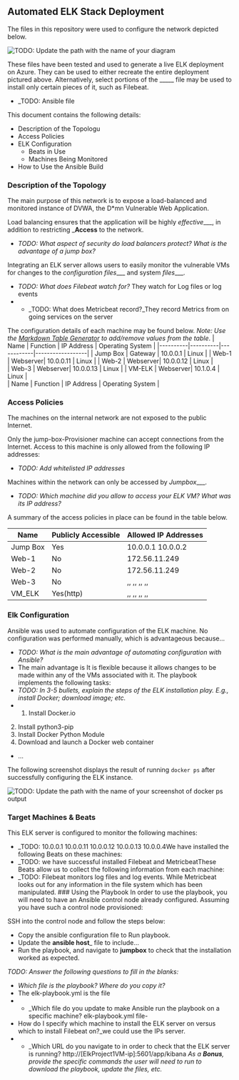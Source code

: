 ## Automated ELK Stack Deployment

The files in this repository were used to configure the network depicted below.

![TODO: Update the path with the name of your diagram](Images/diagram_filename.png)

These files have been tested and used to generate a live ELK deployment on Azure. They can be used to either recreate the entire deployment pictured above. Alternatively, select portions of the _____ file may be used to install only certain pieces of it, such as Filebeat.

  - _TODO: Ansible file

This document contains the following details:
- Description of the Topologu
- Access Policies
- ELK Configuration
  - Beats in Use
  - Machines Being Monitored
- How to Use the Ansible Build


### Description of the Topology

The main purpose of this network is to expose a load-balanced and monitored instance of DVWA, the D*mn Vulnerable Web Application.

Load balancing ensures that the application will be highly _effective____, in addition to restricting ___Access__ to the network.
- _TODO: What aspect of security do load balancers protect? What is the advantage of a jump box?_

Integrating an ELK server allows users to easily monitor the vulnerable VMs for changes to the _configuration files____ and system _files____.
- _TODO: What does Filebeat watch for?_ They watch for Log files or log events
- - _TODO: What does Metricbeat record?_They record Metrics from on going services on the server

The configuration details of each machine may be found below.
_Note: Use the [Markdown Table Generator](http://www.tablesgenerator.com/markdown_tables) to add/remove values from the table_.
| Name     | Function | IP Address | Operating System |
|----------|----------|------------|------------------|
| Jump Box | Gateway  | 10.0.0.1   | Linux            |
| Web-1    | Webserver| 10.0.0.11  | Linux            |
| Web-2    | Webserver| 10.0.0.12  | Linux            |                  
| Web-3    | Webserver| 10.0.0.13  | Linux            |
| VM-ELK   | Webserver| 10.1.0.4   | Linux            |  
| Name     | Function | IP Address | Operating System |


### Access Policies

The machines on the internal network are not exposed to the public Internet. 

Only the jump-box-Provisioner machine can accept connections from the Internet. Access to this machine is only allowed from the following IP addresses:
- _TODO: Add whitelisted IP addresses_

Machines within the network can only be accessed by _Jumpbox____.
- _TODO: Which machine did you allow to access your ELK VM? What was its IP address?_

A summary of the access policies in place can be found in the table below.

| Name     | Publicly Accessible | Allowed IP Addresses |
|----------|---------------------|----------------------|
| Jump Box | Yes                 | 10.0.0.1 10.0.0.2    |
|  Web-1   | No                  |  172.56.11.249       |
|  Web-2   | No                  |  172.56.11.249       |
|  Web-3   | No                  |  ,, ,, ,, ,,         |
|  VM_ELK  | Yes(http)           |  ,, ,, ,, ,,         |
### Elk Configuration

Ansible was used to automate configuration of the ELK machine. No configuration was performed manually, which is advantageous because...
- _TODO: What is the main advantage of automating configuration with Ansible?_
- The main advantage is  It is flexible because it allows changes to be made within any of the VMs associated with it.
The playbook implements the following tasks:
- _TODO: In 3-5 bullets, explain the steps of the ELK installation play. E.g., install Docker; download image; etc._
-  1. Install Docker.io
  2. Install python3-pip
  3. Install Docker Python Module
  4. Download and launch a Docker web container
- ...

The following screenshot displays the result of running `docker ps` after successfully configuring the ELK instance.

![TODO: Update the path with the name of your screenshot of docker ps output](Images/docker_ps_output.png)

### Target Machines & Beats
This ELK server is configured to monitor the following machines:
- _TODO: 10.0.0.1 10.0.0.11 10.0.0.12 10.0.0.13 10.0.0.4We have installed the following Beats on these machines:
- _TODO: we have successful installed Filebeat and MetricbeatThese Beats allow us to collect the following information from each machine:
- _TODO: Filebeat monitors log files and log events. While Metricbeat looks out for any information in the file
system which has been manipulated. ### Using the Playbook
In order to use the playbook, you will need to have an Ansible control node already configured. Assuming you have such a control node provisioned: 

SSH into the control node and follow the steps below:
- Copy the ansible configuration file to Run playbook.
- Update the __ansible host___ file to include...
- Run the playbook, and navigate to __jumpbox__ to check that the installation worked as expected.

_TODO: Answer the following questions to fill in the blanks:_
- _Which file is the playbook? Where do you copy it?_
- The elk-playbook.yml is the file 
- - _Which file do you update to make Ansible run the playbook on a specific machine? elk-playbook.yml file-
-   How do I specify which machine to install the ELK server on versus which to install Filebeat on?_we could use the IPs server.
-   - _Which URL do you navigate to in order to check that the ELK server is running?
 http://[ElkProject1VM-ip]:5601/app/kibana
_As a **Bonus**, provide the specific commands the user will need to run to download the playbook, update the files, etc._
